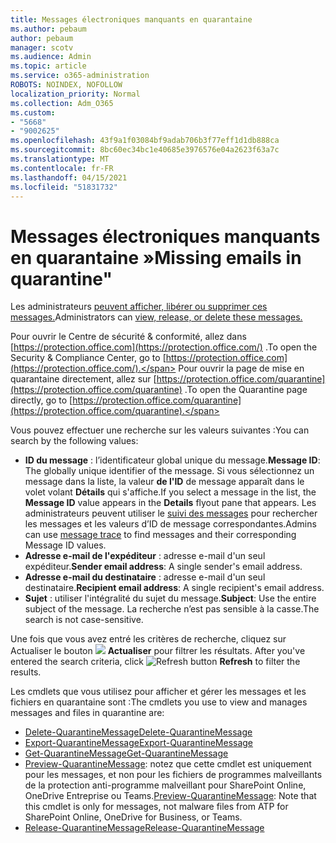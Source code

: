 ```yaml
---
title: Messages électroniques manquants en quarantaine
ms.author: pebaum
author: pebaum
manager: scotv
ms.audience: Admin
ms.topic: article
ms.service: o365-administration
ROBOTS: NOINDEX, NOFOLLOW
localization_priority: Normal
ms.collection: Adm_O365
ms.custom:
- "5668"
- "9002625"
ms.openlocfilehash: 43f9a1f03084bf9adab706b3f77eff1d1db888ca
ms.sourcegitcommit: 8bc60ec34bc1e40685e3976576e04a2623f63a7c
ms.translationtype: MT
ms.contentlocale: fr-FR
ms.lasthandoff: 04/15/2021
ms.locfileid: "51831732"
---
```

# <a name="missing-emails-in-quarantine"></a><span data-ttu-id="6d897-102">Messages électroniques manquants en quarantaine »</span><span class="sxs-lookup"><span data-stu-id="6d897-102">Missing emails in quarantine"</span></span>

<span data-ttu-id="6d897-103">Les administrateurs [peuvent afficher, libérer ou supprimer ces messages.](https://docs.microsoft.com/microsoft-365/security/office-365-security/manage-quarantined-messages-and-files?view=o365-worldwide)</span><span class="sxs-lookup"><span data-stu-id="6d897-103">Administrators can [view, release, or delete these messages.](https://docs.microsoft.com/microsoft-365/security/office-365-security/manage-quarantined-messages-and-files?view=o365-worldwide)</span></span>

<span data-ttu-id="6d897-104">Pour ouvrir le Centre de sécurité & conformité, allez dans [https://protection.office.com](https://protection.office.com/) .</span><span class="sxs-lookup"><span data-stu-id="6d897-104">To open the Security & Compliance Center, go to [https://protection.office.com](https://protection.office.com/).</span></span> <span data-ttu-id="6d897-105">Pour ouvrir la page de mise en quarantaine directement, allez sur [https://protection.office.com/quarantine](https://protection.office.com/quarantine) .</span><span class="sxs-lookup"><span data-stu-id="6d897-105">To open the Quarantine page directly, go to [https://protection.office.com/quarantine](https://protection.office.com/quarantine).</span></span>  

<span data-ttu-id="6d897-106">Vous pouvez effectuer une recherche sur les valeurs suivantes :</span><span class="sxs-lookup"><span data-stu-id="6d897-106">You can search by the following values:</span></span>  

- <span data-ttu-id="6d897-107">**ID du message** : l’identificateur global unique du message.</span><span class="sxs-lookup"><span data-stu-id="6d897-107">**Message ID**: The globally unique identifier of the message.</span></span> <span data-ttu-id="6d897-108">Si vous sélectionnez un message dans la liste, la valeur  **de l'ID**  de message apparaît dans le volet volant  **Détails**  qui s'affiche.</span><span class="sxs-lookup"><span data-stu-id="6d897-108">If you select a message in the list, the  **Message ID**  value appears in the  **Details**  flyout pane that appears.</span></span> <span data-ttu-id="6d897-109">Les administrateurs peuvent utiliser le [suivi des messages](https://docs.microsoft.com/microsoft-365/security/office-365-security/message-trace-scc?view=o365-worldwide) pour rechercher les messages et les valeurs d’ID de message correspondantes.</span><span class="sxs-lookup"><span data-stu-id="6d897-109">Admins can use [message trace](https://docs.microsoft.com/microsoft-365/security/office-365-security/message-trace-scc?view=o365-worldwide) to find messages and their corresponding Message ID values.</span></span>
- <span data-ttu-id="6d897-110">**Adresse e-mail de l'expéditeur** : adresse e-mail d'un seul expéditeur.</span><span class="sxs-lookup"><span data-stu-id="6d897-110">**Sender email address**: A single sender's email address.</span></span>
- <span data-ttu-id="6d897-111">**Adresse e-mail du destinataire** : adresse e-mail d'un seul destinataire.</span><span class="sxs-lookup"><span data-stu-id="6d897-111">**Recipient email address**: A single recipient's email address.</span></span>
- <span data-ttu-id="6d897-112">**Sujet** : utiliser l'intégralité du sujet du message.</span><span class="sxs-lookup"><span data-stu-id="6d897-112">**Subject**: Use the entire subject of the message.</span></span> <span data-ttu-id="6d897-113">La recherche n’est pas sensible à la casse.</span><span class="sxs-lookup"><span data-stu-id="6d897-113">The search is not case-sensitive.</span></span>

<span data-ttu-id="6d897-114">Une fois que vous avez entré les critères de recherche, cliquez sur Actualiser le bouton ![ ](https://docs.microsoft.com/microsoft-365/media/scc-quarantine-refresh.png?view=o365-worldwide) **Actualiser** pour filtrer les résultats.  </span><span class="sxs-lookup"><span data-stu-id="6d897-114">After you've entered the search criteria, click  ![Refresh button](https://docs.microsoft.com/microsoft-365/media/scc-quarantine-refresh.png?view=o365-worldwide)  **Refresh**  to filter the results.</span></span>

<span data-ttu-id="6d897-115">Les cmdlets que vous utilisez pour afficher et gérer les messages et les fichiers en quarantaine sont :</span><span class="sxs-lookup"><span data-stu-id="6d897-115">The cmdlets you use to view and manages messages and files in quarantine are:</span></span>
- [<span data-ttu-id="6d897-116">Delete-QuarantineMessage</span><span class="sxs-lookup"><span data-stu-id="6d897-116">Delete-QuarantineMessage</span></span>](https://docs.microsoft.com/powershell/module/exchange/delete-quarantinemessage)
- [<span data-ttu-id="6d897-117">Export-QuarantineMessage</span><span class="sxs-lookup"><span data-stu-id="6d897-117">Export-QuarantineMessage</span></span>](https://docs.microsoft.com/powershell/module/exchange/export-quarantinemessage)
- [<span data-ttu-id="6d897-118">Get-QuarantineMessage</span><span class="sxs-lookup"><span data-stu-id="6d897-118">Get-QuarantineMessage</span></span>](https://docs.microsoft.com/powershell/module/exchange/get-quarantinemessage)
- <span data-ttu-id="6d897-119">[Preview-QuarantineMessage](https://docs.microsoft.com/powershell/module/exchange/preview-quarantinemessage): notez que cette cmdlet est uniquement pour les messages, et non pour les fichiers de programmes malveillants de la protection anti-programme malveillant pour SharePoint Online, OneDrive Entreprise ou Teams.</span><span class="sxs-lookup"><span data-stu-id="6d897-119">[Preview-QuarantineMessage](https://docs.microsoft.com/powershell/module/exchange/preview-quarantinemessage): Note that this cmdlet is only for messages, not malware files from ATP for SharePoint Online, OneDrive for Business, or Teams.</span></span>
- [<span data-ttu-id="6d897-120">Release-QuarantineMessage</span><span class="sxs-lookup"><span data-stu-id="6d897-120">Release-QuarantineMessage</span></span>](https://docs.microsoft.com/powershell/module/exchange/release-quarantinemessage)